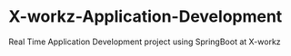 # X-workz-Application-Development
Real Time Application Development project using SpringBoot at X-workz
